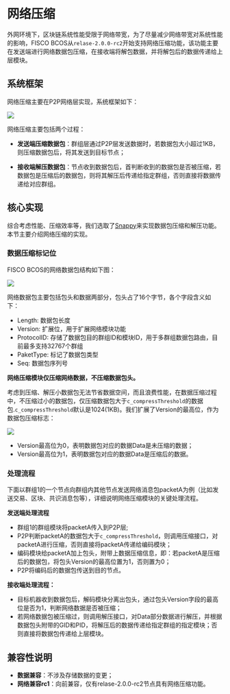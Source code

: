 # 网络压缩

外网环境下，区块链系统性能受限于网络带宽，为了尽量减少网络带宽对系统性能的影响，FISCO BCOS从`relase-2.0.0-rc2`开始支持网络压缩功能，该功能主要在发送端进行网络数据包压缩，在接收端将解包数据，并将解包后的数据传递给上层模块。


## 系统框架

网络压缩主要在P2P网络层实现，系统框架如下：

![](../../../images/features/network_compress.png)

网络压缩主要包括两个过程：

- **发送端压缩数据包**：群组层通过P2P层发送数据时，若数据包大小超过1KB，则压缩数据包后，将其发送到目标节点；

- **接收端解压数据包**：节点收到数据包后，首判断收到的数据包是否被压缩，若数据包是压缩后的数据包，则将其解压后传递给指定群组，否则直接将数据传递给对应群组。


## 核心实现

综合考虑性能、压缩效率等，我们选取了[Snappy](https://github.com/google/snappy)来实现数据包压缩和解压功能。本节主要介绍网络压缩的实现。


### 数据压缩标记位

FISCO BCOS的网络数据包结构如下图：

![](../../../images/features/network_packet.png)

网络数据包主要包括包头和数据两部分，包头占了16个字节，各个字段含义如下：

- Length: 数据包长度
- Version: 扩展位，用于扩展网络模块功能
- ProtocolID: 存储了数据包目的群组ID和模块ID，用于多群组数据包路由，目前最多支持32767个群组
- PaketType: 标记了数据包类型
- Seq: 数据包序列号

**网络压缩模块仅压缩网络数据，不压缩数据包头。**

考虑到压缩、解压小数据包无法节省数据空间，而且浪费性能，在数据压缩过程中，不压缩过小的数据包，仅压缩数据包大于`c_compressThreshold`的数据包.`c_compressThreshold`默认是1024(1KB)。我们扩展了Version的最高位，作为数据包压缩标志：

![](../../../images/features/network_version.png)

- Version最高位为0，表明数据包对应的数据Data是未压缩的数据；
- Version最高位为1，表明数据包对应的数据Data是压缩后的数据。

### 处理流程

下面以群组1的一个节点向群组内其他节点发送网络消息包packetA为例（比如发送交易、区块、共识消息包等），详细说明网络压缩模块的关键处理流程。

**发送端处理流程**

- 群组1的群组模块将packetA传入到P2P层;
- P2P判断packetA的数据包大于`c_compressThreshold`，则调用压缩接口，对packetA进行压缩，否则直接将packetA传递给编码模块；
- 编码模块给packetA加上包头，附带上数据压缩信息，即：若packetA是压缩后的数据包，将包头Version的最高位置为1，否则置为0；
- P2P将编码后的数据包传送到目的节点。

**接收端处理流程：**

- 目标机器收到数据包后，解码模块分离出包头，通过包头Version字段的最高位是否为1，判断网络数据是否被压缩；
- 若网络数据包被压缩过，则调用解压接口，对Data部分数据进行解压，并根据数据包头附带的GID和PID，将解压后的数据传递给指定群组的指定模块；否则直接将数据包传递给上层模块。


## 兼容性说明

- **数据兼容**：不涉及存储数据的变更；
- **网络兼容rc1**：向前兼容，仅有relase-2.0.0-rc2节点具有网络压缩功能。